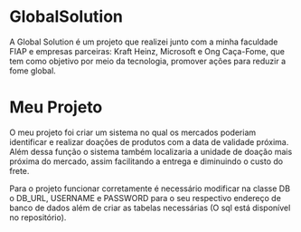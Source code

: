 # GlobalSolution
   A Global Solution é um projeto que realizei junto com a minha faculdade FIAP e empresas parceiras: Kraft Heinz, Microsoft e Ong Caça-Fome, que tem como objetivo por meio da tecnologia, promover ações para reduzir a fome global.
 # Meu Projeto
  O meu projeto foi criar um sistema no qual os mercados poderiam identificar e realizar doações de produtos com a data de validade próxima. Além dessa função o sistema também localizaria a unidade de doação mais próxima do mercado, assim facilitando a entrega e diminuindo o custo do frete.

  Para o projeto funcionar corretamente é necessário modificar na classe DB o DB_URL, USERNAME e PASSWORD para o seu respectivo endereço de banco de dados além de criar as tabelas necessárias (O sql está disponível no repositório).

